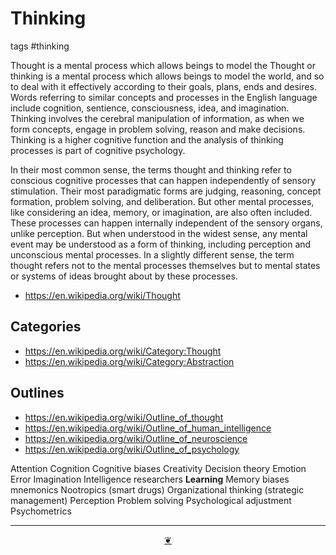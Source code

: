 # Thinking

tags #thinking

Thought is a mental process which allows beings to model the Thought or thinking is a mental process which allows beings to model the world, and so to deal with it effectively according to their goals, plans, ends and desires. Words referring to similar concepts and processes in the English language include cognition, sentience, consciousness, idea, and imagination. Thinking involves the cerebral manipulation of information, as when we form concepts, engage in problem solving, reason and make decisions. Thinking is a higher cognitive function and the analysis of thinking processes is part of cognitive psychology.


In their most common sense, the terms thought and thinking refer to conscious cognitive processes that can happen independently of sensory stimulation. Their most paradigmatic forms are judging, reasoning, concept formation, problem solving, and deliberation. But other mental processes, like considering an idea, memory, or imagination, are also often included. These processes can happen internally independent of the sensory organs, unlike perception. But when understood in the widest sense, any mental event may be understood as a form of thinking, including perception and unconscious mental processes. In a slightly different sense, the term thought refers not to the mental processes themselves but to mental states or systems of ideas brought about by these processes.

* https://en.wikipedia.org/wiki/Thought

## Categories

* https://en.wikipedia.org/wiki/Category:Thought
* https://en.wikipedia.org/wiki/Category:Abstraction

## Outlines

* https://en.wikipedia.org/wiki/Outline_of_thought
* https://en.wikipedia.org/wiki/Outline_of_human_intelligence
* https://en.wikipedia.org/wiki/Outline_of_neuroscience
* https://en.wikipedia.org/wiki/Outline_of_psychology


Attention
Cognition
Cognitive biases
Creativity
Decision theory
Emotion
Error
Imagination
Intelligence researchers
**Learning**
Memory biases
mnemonics
Nootropics (smart drugs)
Organizational thinking (strategic management)
Perception
Problem solving
Psychological adjustment
Psychometrics

***

<center title="Hello! Click me to go up to the top" ><a class=aDingbat href=javascript:window.scrollTo(0,0);> ❦ </a></center>
